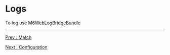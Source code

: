 # Logs

To log use [M6WebLogBridgeBundle](https://github.com/M6Web/LogBridgeBundle)

---

[Prev : Match](match.md)

[Next : Configuration](configuration.md)